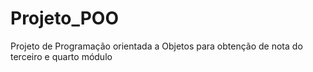 # Projeto_POO
Projeto de Programação orientada a Objetos para obtenção de nota do terceiro e quarto módulo
